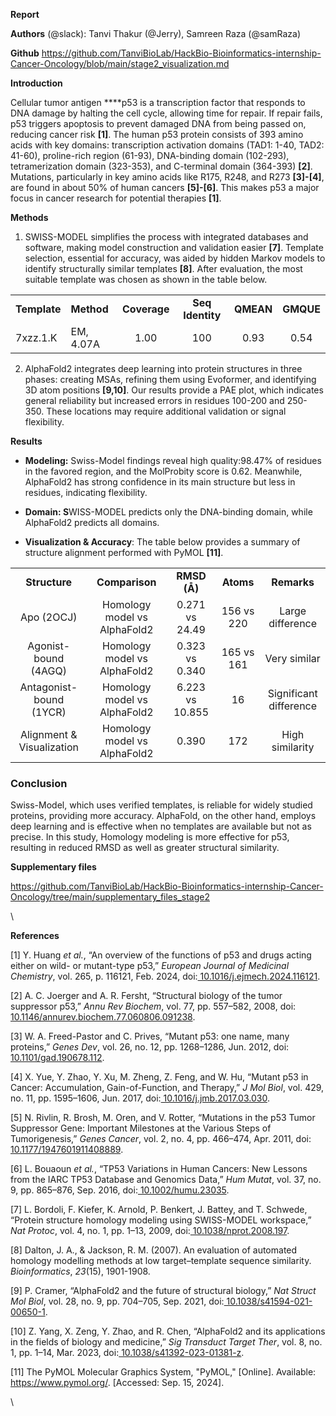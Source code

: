 <!--StartFragment-->

**Report**

**Authors** (@slack): Tanvi Thakur (@Jerry), Samreen Raza (@samRaza)

**Github** https://github.com/TanviBioLab/HackBio-Bioinformatics-internship-Cancer-Oncology/blob/main/stage2_visualization.md

**Introduction** 

Cellular tumor antigen ****p53 is a transcription factor that responds to DNA damage by halting the cell cycle, allowing time for repair. If repair fails, p53 triggers apoptosis to prevent damaged DNA from being passed on, reducing cancer risk **\[1]**. The human p53 protein consists of 393 amino acids with key domains: transcription activation domains (TAD1: 1-40, TAD2: 41-60), proline-rich region (61-93), DNA-binding domain (102-293), tetramerization domain (323-353), and C-terminal domain (364-393) **\[2]**. Mutations, particularly in key amino acids like R175, R248, and R273 **\[3]-\[4]**, are found in about 50% of human cancers **\[5]-\[6]**. This makes p53 a major focus in cancer research for potential therapies **\[1]**. 

**Methods**

1. SWISS-MODEL simplifies the process with integrated databases and software, making model construction and validation easier **\[7]**. Template selection, essential for accuracy, was aided by hidden Markov models to identify structurally similar templates **\[8]**. After evaluation, the most suitable template was chosen as shown in the table below. 

|              |            |              |                  |           |           |
| ------------ | ---------- | :----------: | :--------------: | :-------: | :-------: |
| **Template** | **Method** | **Coverage** | **Seq Identity** | **QMEAN** | **GMQUE** |
| 7xzz.1.K     | EM, 4.07A  |     1.00     |        100       |    0.93   |    0.54   |

2. AlphaFold2 integrates deep learning into protein structures in three phases: creating MSAs, refining them using Evoformer, and identifying 3D atom positions **\[9,10]**. Our results provide a PAE plot, which indicates general reliability but increased errors in residues 100-200 and 250-350. These locations may require additional validation or signal flexibility. 

**Results**

- **Modeling:** Swiss-Model findings reveal high quality:98.47% of residues in the favored region, and the MolProbity score is 0.62. Meanwhile, AlphaFold2 has strong confidence in its main structure but less in residues, indicating flexibility.

- **Domain: S**WISS-MODEL predicts only the DNA-binding domain, while AlphaFold2 predicts all domains.

- **Visualization & Accuracy**: The table below provides a summary of structure alignment performed with PyMOL **\[11]**.

|                           |                              |                 |            |                        |
| :-----------------------: | :--------------------------: | :-------------: | :--------: | :--------------------: |
|       **Structure**       |        **Comparison**        |   **RMSD (Å)**  |  **Atoms** |       **Remarks**      |
|         Apo (2OCJ)        | Homology model vs AlphaFold2 |  0.271 vs 24.49 | 156 vs 220 |    Large difference    |
|    Agonist-bound (4AGQ)   | Homology model vs AlphaFold2 |  0.323 vs 0.340 | 165 vs 161 |      Very similar      |
|  Antagonist-bound (1YCR)  | Homology model vs AlphaFold2 | 6.223 vs 10.855 |     16     | Significant difference |
| Alignment & Visualization | Homology model vs AlphaFold2 |      0.390      |     172    |     High similarity    |


### **Conclusion**

Swiss-Model, which uses verified templates, is reliable for widely studied proteins, providing more accuracy. AlphaFold, on the other hand, employs deep learning and is effective when no templates are available but not as precise. In this study, Homology modeling is more effective for p53, resulting in reduced RMSD as well as greater structural similarity.

**Supplementary files**

<https://github.com/TanviBioLab/HackBio-Bioinformatics-internship-Cancer-Oncology/tree/main/supplementary_files_stage2> 

\


**References**

\[1] Y. Huang _et al._, “An overview of the functions of p53 and drugs acting either on wild- or mutant-type p53,” _European Journal of Medicinal Chemistry_, vol. 265, p. 116121, Feb. 2024, doi:[ 10.1016/j.ejmech.2024.116121](https://doi.org/10.1016/j.ejmech.2024.116121).

\[2] A. C. Joerger and A. R. Fersht, “Structural biology of the tumor suppressor p53,” _Annu Rev Biochem_, vol. 77, pp. 557–582, 2008, doi:[ 10.1146/annurev.biochem.77.060806.091238](https://doi.org/10.1146/annurev.biochem.77.060806.091238).

\[3] W. A. Freed-Pastor and C. Prives, “Mutant p53: one name, many proteins,” _Genes Dev_, vol. 26, no. 12, pp. 1268–1286, Jun. 2012, doi:[ 10.1101/gad.190678.112](https://doi.org/10.1101/gad.190678.112).

\[4] X. Yue, Y. Zhao, Y. Xu, M. Zheng, Z. Feng, and W. Hu, “Mutant p53 in Cancer: Accumulation, Gain-of-Function, and Therapy,” _J Mol Biol_, vol. 429, no. 11, pp. 1595–1606, Jun. 2017, doi:[ 10.1016/j.jmb.2017.03.030](https://doi.org/10.1016/j.jmb.2017.03.030).

\[5] N. Rivlin, R. Brosh, M. Oren, and V. Rotter, “Mutations in the p53 Tumor Suppressor Gene: Important Milestones at the Various Steps of Tumorigenesis,” _Genes Cancer_, vol. 2, no. 4, pp. 466–474, Apr. 2011, doi:[ 10.1177/1947601911408889](https://doi.org/10.1177/1947601911408889).

\[6] L. Bouaoun _et al._, “TP53 Variations in Human Cancers: New Lessons from the IARC TP53 Database and Genomics Data,” _Hum Mutat_, vol. 37, no. 9, pp. 865–876, Sep. 2016, doi:[ 10.1002/humu.23035](https://doi.org/10.1002/humu.23035).

\[7] L. Bordoli, F. Kiefer, K. Arnold, P. Benkert, J. Battey, and T. Schwede, “Protein structure homology modeling using SWISS-MODEL workspace,” _Nat Protoc_, vol. 4, no. 1, pp. 1–13, 2009, doi:[ 10.1038/nprot.2008.197](https://doi.org/10.1038/nprot.2008.197).

\[8] Dalton, J. A., & Jackson, R. M. (2007). An evaluation of automated homology modelling methods at low target–template sequence similarity. _Bioinformatics_, _23_(15), 1901-1908.

\[9] P. Cramer, “AlphaFold2 and the future of structural biology,” _Nat Struct Mol Biol_, vol. 28, no. 9, pp. 704–705, Sep. 2021, doi:[ 10.1038/s41594-021-00650-1](https://doi.org/10.1038/s41594-021-00650-1).

\[10] Z. Yang, X. Zeng, Y. Zhao, and R. Chen, “AlphaFold2 and its applications in the fields of biology and medicine,” _Sig Transduct Target Ther_, vol. 8, no. 1, pp. 1–14, Mar. 2023, doi:[ 10.1038/s41392-023-01381-z](https://doi.org/10.1038/s41392-023-01381-z).

\[11] The PyMOL Molecular Graphics System, "PyMOL," \[Online]. Available: <https://www.pymol.org/>. \[Accessed: Sep. 15, 2024].

\


<!--EndFragment-->
